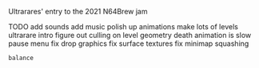 
Ultrarares' entry to the 2021 N64Brew jam

TODO
    add sounds
    add music
    polish up animations
    make lots of levels
    ultrarare intro
    figure out culling on level geometry
    death animation is slow
    pause menu
    fix drop graphics
    fix surface textures
    fix minimap squashing

    balance